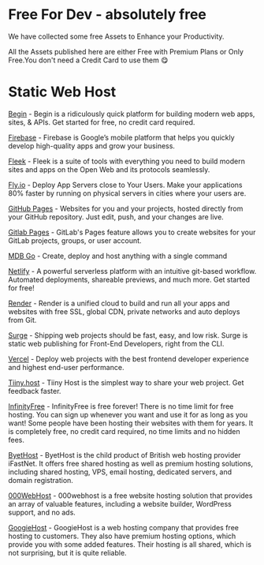 # Free For Dev - absolutely free

We have collected some free Assets to Enhance your Productivity.

All the Assets published here are either Free with Premium Plans or Only Free.You don't need a Credit Card to use them 😋


# Static Web Host

[Begin](https://begin.com) - Begin is a ridiculously quick platform for building modern web apps, sites, & APIs. Get started for free, no credit card required.

[Firebase](https://firebase.google.com) - Firebase is Google’s mobile platform that helps you quickly develop high-quality apps and grow your business.

[Fleek](https://fleek.co) - Fleek is a suite of tools with everything you need to build modern sites and apps on the Open Web and its protocols seamlessly.

[Fly.io](https://fly.io) - Deploy App Servers close to Your Users. Make your applications 80% faster by running on physical servers in cities where your users are.

[GitHub Pages](https://pages.github.com) - Websites for you and your projects, hosted directly from your GitHub repository. Just edit, push, and your changes are live.

[Gitlab Pages](https://about.gitlab.com/stages-devops-lifecycle/pages) - GitLab's Pages feature allows you to create websites for your GitLab projects, groups, or user account.

[MDB Go](https://mdbootstrap.com/docs/standard/cli) - Create, deploy and host anything with a single command

[Netlify](https://netlify.com) - A powerful serverless platform with an intuitive git-based workflow. Automated deployments, shareable previews, and much more. Get started for free!

[Render](https://render.com) - Render is a unified cloud to build and run all your apps and websites with free SSL, global CDN, private networks and auto deploys from Git.

[Surge](https://surge.sh) - Shipping web projects should be fast, easy, and low risk. Surge is static web publishing for Front-End Developers, right from the CLI.

[Vercel](https://vercel.com) - Deploy web projects with the best frontend developer experience and highest end-user performance.

[Tiiny.host](https://tiiny.host) - Tiiny Host is the simplest way to share your web project. Get feedback faster.

[InfinityFree](https://infinityfree.net/) - InfinityFree is free forever! There is no time limit for free hosting. You can sign up whenever you want and use it for as long as you want! Some people have been hosting their websites with them for years. It is completely free, no credit card required, no time limits and no hidden fees.

[ByetHost](https://byet.host/) - ByetHost is the child product of British web hosting provider iFastNet. It offers free shared hosting as well as premium hosting solutions, including shared hosting, VPS, email hosting, dedicated servers, and domain registration.

[000WebHost](https://www.000webhost.com/) -  000webhost is a free website hosting solution that provides an array of valuable features, including a website builder, WordPress support, and no ads.

[GoogieHost](https://googiehost.com/) - GoogieHost is a web hosting company that provides free hosting to customers. They also have premium hosting options, which provide you with some added features. Their hosting is all shared, which is not surprising, but it is quite reliable.
